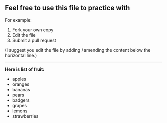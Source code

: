 ## Feel free to use this file to practice with

For example: 
  1. Fork your own copy
  2. Edit the file
  3. Submit a pull request

(I suggest you edit the file by adding / amending the content below the horizontal line.) 

---

**Here is list of fruit:**
* apples
* oranges
* bananas
* pears
* badgers
* grapes
* lemons
* strawberries
